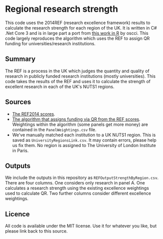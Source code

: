 # Regional research strength
This code uses the 2014REF (research excellence framework) results to calculate the research strength for each region of the UK. It is written in C# .Net Core 3 and is in large part a port from [this work in R](https://github.com/oscci/REFvsWellcome) by oscci. This code largely reproduces the algorithm which uses the REF to assign QR funding for universities/research institutions.

## Summary
The REF is a process in the UK which judges the quantity and quality of research in publicly funded research institutions (mostly universities). This code takes the results of the REF and uses it to calculate the strength of excellent research in each of the UK's NUTS1 regions.

## Sources
* [The REF2014 scores](https://results.ref.ac.uk/(S(wpvw1ynmzi2xxvsce1zqkenc))/DownloadResults).
* [The algorithm that assigns funding via QR from the REF scores](https://re.ukri.org/research/how-we-fund-research/). Weightings within the algorithm (some panels get more money) are contained in the `PanelWeightings.csv` file.
* We've manually matched each institution to a UK NUTS1 region. This is saved as `UniversityRegionsLink.csv`. It may contain errors, please help us fix them. No region is assigned to The University of London Institute in Paris.

## Outputs
We include the outputs in this repository as `REFOutputStrengthByRegion.csv`. There are four columns.  One considers only research in panel A. One calculates a research strength using the existing excellence weightings used to calculate QR. Two further columns consider different excellence weightings.

## Licence
All code is available under the MIT license. Use it for whatever you like, but please link back to this source.
